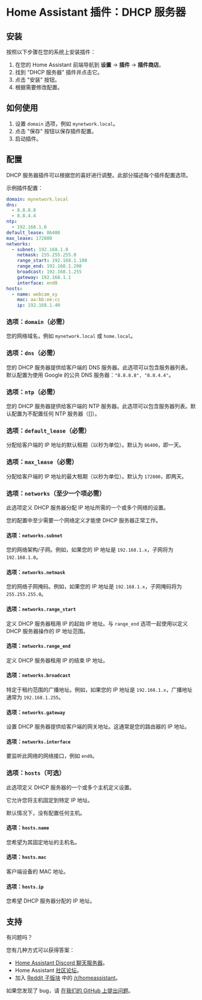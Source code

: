 # Home Assistant 插件：DHCP 服务器

## 安装

按照以下步骤在您的系统上安装插件：

1. 在您的 Home Assistant 前端导航到 **设置** -> **插件** -> **插件商店**。
2. 找到 "DHCP 服务器" 插件并点击它。
3. 点击 "安装" 按钮。
4. 根据需要修改配置。

## 如何使用

1. 设置 `domain` 选项，例如 `mynetwork.local`。
2. 点击 "保存" 按钮以保存插件配置。
3. 启动插件。

## 配置

DHCP 服务器插件可以根据您的喜好进行调整。此部分描述每个插件配置选项。

示例插件配置：

```yaml
domain: mynetwork.local
dns:
  - 8.8.8.8
  - 8.8.4.4
ntp:
  - 192.168.1.0
default_lease: 86400
max_lease: 172800
networks:
  - subnet: 192.168.1.0
    netmask: 255.255.255.0
    range_start: 192.168.1.100
    range_end: 192.168.1.200
    broadcast: 192.168.1.255
    gateway: 192.168.1.1
    interface: end0
hosts:
  - name: webcam_xy
    mac: aa:bb:ee:cc
    ip: 192.168.1.40
```

### 选项：`domain`（必需）

您的网络域名，例如 `mynetwork.local` 或 `home.local`。

### 选项：`dns`（必需）

您的 DHCP 服务器提供给客户端的 DNS 服务器。此选项可以包含服务器列表。默认配置为使用 Google 的公共 DNS 服务器：`"8.8.8.8", "8.8.4.4"`。

### 选项：`ntp`（必需）

您的 DHCP 服务器提供给客户端的 NTP 服务器。此选项可以包含服务器列表。默认配置为不配置任何 NTP 服务器（[]）。

### 选项：`default_lease`（必需）

分配给客户端的 IP 地址的默认租期（以秒为单位）。默认为 `86400`，即一天。

### 选项：`max_lease`（必需）

分配给客户端的 IP 地址的最大租期（以秒为单位）。默认为 `172800`，即两天。

### 选项：`networks`（至少一个项必需）

此选项定义 DHCP 服务器分配 IP 地址所需的一个或多个网络的设置。

您的配置中至少需要一个网络定义才能使 DHCP 服务器正常工作。

#### 选项：`networks.subnet`

您的网络架构/子网。例如，如果您的 IP 地址是 `192.168.1.x`，子网将为 `192.168.1.0`。

#### 选项：`networks.netmask`

您的网络子网掩码。例如，如果您的 IP 地址是 `192.168.1.x`，子网掩码将为 `255.255.255.0`。

#### 选项：`networks.range_start`

定义 DHCP 服务器租用 IP 的起始 IP 地址。与 `range_end` 选项一起使用以定义 DHCP 服务器操作的 IP 地址范围。

#### 选项：`networks.range_end`

定义 DHCP 服务器租用 IP 的结束 IP 地址。

#### 选项：`networks.broadcast`

特定于租约范围的广播地址。例如，如果您的 IP 地址是 `192.168.1.x`，广播地址通常为 `192.168.1.255`。

#### 选项：`networks.gateway`

设置 DHCP 服务器提供给客户端的网关地址。这通常是您的路由器的 IP 地址。

#### 选项：`networks.interface`

要监听此网络的网络接口，例如 `end0`。

### 选项：`hosts`（可选）

此选项定义 DHCP 服务器的一个或多个主机定义设置。

它允许您将主机固定到特定 IP 地址。

默认情况下，没有配置任何主机。

#### 选项：`hosts.name`

您希望为其固定地址的主机名。

#### 选项：`hosts.mac`

客户端设备的 MAC 地址。

#### 选项：`hosts.ip`

您希望 DHCP 服务器分配的 IP 地址。

## 支持

有问题吗？

您有几种方式可以获得答案：

- [Home Assistant Discord 聊天服务器][discord]。
- Home Assistant [社区论坛][forum]。
- 加入 [Reddit 子版块][reddit] 中的 [/r/homeassistant][reddit]。

如果您发现了 bug，请 [在我们的 GitHub 上提出问题][issue]。

[discord]: https://discord.gg/c5DvZ4e
[forum]: https://community.home-assistant.io
[issue]: https://github.com/home-assistant/addons/issues
[reddit]: https://reddit.com/r/homeassistant
[repository]: https://github.com/hassio-addons/repository
